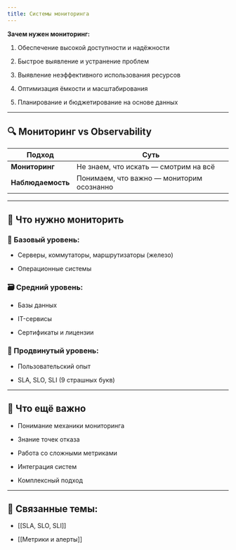 ```yaml
---
title: Системы мониторинга
---
```


**Зачем нужен мониторинг:**

1. Обеспечение высокой доступности и надёжности

2. Быстрое выявление и устранение проблем

3. Выявление неэффективного использования ресурсов

4. Оптимизация ёмкости и масштабирования

5. Планирование и бюджетирование на основе данных

---

## 🔍 Мониторинг vs Observability

| Подход        | Суть                                    |
|---------------|------------------------------------------|
| **Мониторинг**     | Не знаем, что искать — смотрим на всё       |
| **Наблюдаемость**  | Понимаем, что важно — мониторим осознанно   |

---

## 🔧 Что нужно мониторить

### 🧱 Базовый уровень:

- Серверы, коммутаторы, маршрутизаторы (железо)

- Операционные системы

### 🗃️ Средний уровень:

- Базы данных

- IT-сервисы

- Сертификаты и лицензии

### 🚀 Продвинутый уровень:

- Пользовательский опыт

- SLA, SLO, SLI (9 страшных букв)

---

## 🧠 Что ещё важно

- Понимание механики мониторинга

- Знание точек отказа

- Работа со сложными метриками

- Интеграция систем

- Комплексный подход

---

## 🧩 Связанные темы:

- [[SLA, SLO, SLI]]

- [[Метрики и алерты]]


